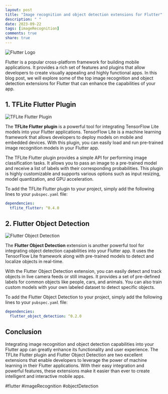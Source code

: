 ```yaml
---
layout: post
title: "Image recognition and object detection extensions for Flutter"
description: " "
date: 2023-09-22
tags: [imageRecognition]
comments: true
share: true
---
```


![Flutter Logo](https://flutter.dev/images/flutter-logo-sharing.png)

Flutter is a popular cross-platform framework for building mobile applications. It provides a rich set of features and plugins that allow developers to create visually appealing and highly functional apps. In this blog post, we will explore some of the top image recognition and object detection extensions for Flutter that can enhance the capabilities of your app.

## 1. TFLite Flutter Plugin

![TFLite Flutter Plugin](https://github.com/am15h/tflite_flutter_plugin/raw/master/docs/demo.gif)

The **TFLite Flutter plugin** is a powerful tool for integrating TensorFlow Lite models into your Flutter applications. TensorFlow Lite is a machine learning framework that allows developers to deploy models on mobile and embedded devices. With this plugin, you can easily load and run pre-trained image recognition models in your Flutter app.

The TFLite Flutter plugin provides a simple API for performing image classification tasks. It allows you to pass an image to a pre-trained model and receive a list of labels with their corresponding probabilities. This plugin is highly customizable and supports various options such as input resizing, model quantization, and GPU acceleration.

To add the TFLite Flutter plugin to your project, simply add the following lines to your `pubspec.yaml` file:

```yaml
dependencies:
  tflite_flutter: ^0.4.0
```

## 2. Flutter Object Detection

![Flutter Object Detection](https://github.com/qm060p/Flutter_ObjectDetection/raw/master/images/demo.jpeg)

The **Flutter Object Detection** extension is another powerful tool for integrating object detection capabilities into your Flutter app. It uses the TensorFlow Lite framework along with pre-trained models to detect and localize objects in real-time.

With the Flutter Object Detection extension, you can easily detect and track objects in live camera feeds or still images. It provides a set of pre-defined labels for common objects like people, cars, and animals. You can also train custom models with your own labeled dataset to detect specific objects.

To add the Flutter Object Detection to your project, simply add the following lines to your `pubspec.yaml` file:

```yaml
dependencies:
  flutter_object_detection: ^0.2.0
```

## Conclusion

Integrating image recognition and object detection capabilities into your Flutter app can greatly enhance its functionality and user experience. The TFLite Flutter plugin and Flutter Object Detection are two excellent extensions that enable developers to leverage the power of machine learning in their Flutter applications. With their easy integration and powerful features, these extensions make it easier than ever to create intelligent and interactive mobile apps.

#flutter #imageRecognition #objectDetection